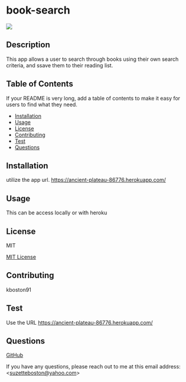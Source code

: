 # book-search
![](https://img.shields.io/badge/license-MIT-blue)

## Description

This app allows a user to search through books using their own search criteria, and ssave them to their reading list.

## Table of Contents

If your README is very long, add a table of contents to make it easy for users to find what they need.

* [Installation](#installation)
* [Usage](#usage)
* [License](#license)
* [Contributing](#contributing)
* [Test](#test)
* [Questions](#questions)


## Installation

utilize the app url. https://ancient-plateau-86776.herokuapp.com/

## Usage

This can be access locally or with heroku

## License

MIT

[MIT License](https://opensource.org/licenses/MIT) 

## Contributing

kboston91

## Test

Use the URL https://ancient-plateau-86776.herokuapp.com/

## Questions

[GitHub](https://github.com/kboston91)

If you have any questions, please reach out to me at this email address: <suzetteboston@yahoo.com\>
